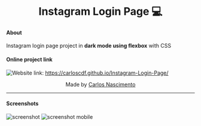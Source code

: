 <h1 align="center"> Instagram Login Page 💻</h1>


#### About

Instagram login page project in __dark mode using flexbox__ with CSS 



#### Online project link

![Website](https://img.shields.io/website?down_message=offline&label=site&up_message=online&url=http%3A%2F%2Fcarloscdf.github.io/Instagram-Login-Page/) link: https://carloscdf.github.io/Instagram-Login-Page/  





<p align="center">Made by <a href="https://github.com/carloscdf">Carlos Nascimento</a></p>



---

#### Screenshots



<img src="https://raw.githubusercontent.com/carloscdf/Instagram-login/master/img/screenshot.png" alt="screenshot">




<img src="https://raw.githubusercontent.com/carloscdf/Instagram-login/master/img/screenshot_mobile.png" alt="screenshot mobile">
